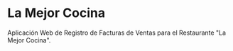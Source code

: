 # La Mejor Cocina
Aplicación Web de Registro de Facturas de Ventas para el Restaurante "La Mejor Cocina".

